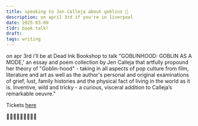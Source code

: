 ```yaml
---
title: speaking to Jen Calleja about goblins 👹
description: on april 3rd if you're in liverpool
date: 2025-03-09
tldr: book talk!
draft: 
tags: writing
---
```


on apr 3rd i'll be at Dead Ink Bookshop to talk "GOBLINHOOD: GOBLIN AS A MODE,' an essay and poem collection by Jen Calleja that artfully propound her theory of "Goblin-hood" - taking in all aspects of pop culture from film, literature and art as well as the author's personal and original examinations of grief, lust, family histories and the physical fact of living in the world as it is. Inventive, wild and tricky - a curious, visceral addition to Calleja’s remarkable oeuvre."

Tickets [here](https://deadinkbookshop.com/products/goblinhood-jen-calleja-gabrielle-de-la-puente-in-conversation)

👹👹👹👹👹👹👹👹👹